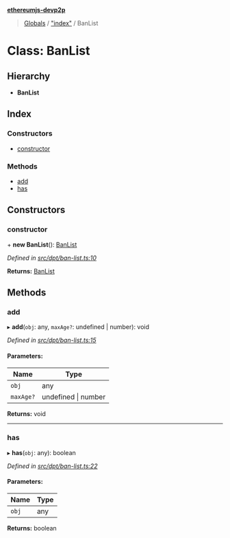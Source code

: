 **[ethereumjs-devp2p](../README.md)**

> [Globals](../README.md) / ["index"](../modules/_index_.md) / BanList

# Class: BanList

## Hierarchy

* **BanList**

## Index

### Constructors

* [constructor](_index_.banlist.md#constructor)

### Methods

* [add](_index_.banlist.md#add)
* [has](_index_.banlist.md#has)

## Constructors

### constructor

\+ **new BanList**(): [BanList](_index_.banlist.md)

*Defined in [src/dpt/ban-list.ts:10](https://github.com/ethereumjs/ethereumjs-devp2p/blob/master/src/dpt/ban-list.ts#L10)*

**Returns:** [BanList](_index_.banlist.md)

## Methods

### add

▸ **add**(`obj`: any, `maxAge?`: undefined \| number): void

*Defined in [src/dpt/ban-list.ts:15](https://github.com/ethereumjs/ethereumjs-devp2p/blob/master/src/dpt/ban-list.ts#L15)*

#### Parameters:

Name | Type |
------ | ------ |
`obj` | any |
`maxAge?` | undefined \| number |

**Returns:** void

___

### has

▸ **has**(`obj`: any): boolean

*Defined in [src/dpt/ban-list.ts:22](https://github.com/ethereumjs/ethereumjs-devp2p/blob/master/src/dpt/ban-list.ts#L22)*

#### Parameters:

Name | Type |
------ | ------ |
`obj` | any |

**Returns:** boolean
